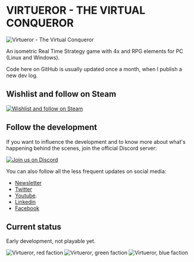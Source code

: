# VIRTUEROR - THE VIRTUAL CONQUEROR
![Virtueror - The Virtual Conqueror](https://i.imgur.com/2j1Ob3l.jpg)

An isometric Real Time Strategy game with 4x and RPG elements for PC (Linux and Windows).

Code here on GitHub is usually updated once a month, when I publish a new dev log.

## Wishlist and follow on Steam
[![Wishlist and follow on Steam](https://i.imgur.com/xzYNsut.png)](https://store.steampowered.com/app/1607580?utm_campaign=github&utm_source=readme)


## Follow the development
If you want to influence the development and to know more about what's happening behind the scenes, join the official Discord server:

[![Join us on Discord](https://cdn.akamai.steamstatic.com/steam/apps/1607580/extras/join_discord.png?t=1643724257)](https://discord.gg/pdEPr7efQX)

You can also follow all the less frequent updates on social media:
- [Newsletter](https://virtueror.com)
- [Twitter](https://twitter.com/vivaladev)
- [Youtube](https://www.youtube.com/channel/UCUYD1ElkmiIklQRemVGxarw).
- [Linkedin](https://www.linkedin.com/company/vivaladev)
- [Facebook](https://www.facebook.com/vivaladev/)


## Current status
Early development, not playable yet.

![Virtueror, red faction](https://i.imgur.com/cQ2SYwG.png)
![Virtueror, green faction](https://i.imgur.com/KICzqh7.png)
![Virtueror, blue faction](https://i.imgur.com/skhKynO.png)
